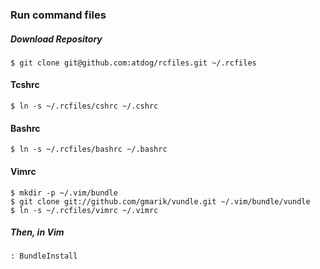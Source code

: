 ### Run command files

##### Download Repository
	$ git clone git@github.com:atdog/rcfiles.git ~/.rcfiles
#### Tcshrc
	$ ln -s ~/.rcfiles/cshrc ~/.cshrc 
#### Bashrc
	$ ln -s ~/.rcfiles/bashrc ~/.bashrc 
#### Vimrc
	$ mkdir -p ~/.vim/bundle
	$ git clone git://github.com/gmarik/vundle.git ~/.vim/bundle/vundle
	$ ln -s ~/.rcfiles/vimrc ~/.vimrc 
	
##### Then, in Vim
	
	: BundleInstall
